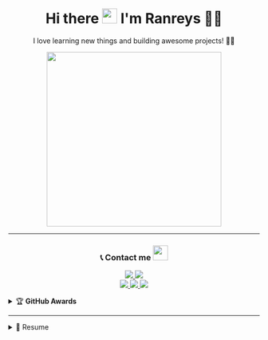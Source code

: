 <h1 align='center'>
  Hi there   <img src="https://media.giphy.com/media/hvRJCLFzcasrR4ia7z/giphy.gif" height="30"/>
 I'm Ranreys 👨‍💻
</h1>

<p align="center">
  I love learning new things and building awesome projects! 🚀✨
</p>

<!-- Anime! -->
<p align="center">
  <img src="https://files.catbox.moe/m36ool.gif" width="350px" />
</p>

---

<h3 align="center">
  📞 Contact me <img src="https://media0.giphy.com/media/v1.Y2lkPTZjMDliOTUydWQzeGZtamVsNXltdTI4MWRnMXJkbWtlY2Z1Znp1NWJyZ3Vpdzc4ZCZlcD12MV9pbnRlcm5hbF9naWZfYnlfaWQmY3Q9Zw/KpOqvmCFdNMhF0pQb7/giphy.gif" width="30px" />
</h3>
<p align="center">
  <a href="https://instagram.com/ainzy___">
    <img src="https://img.shields.io/badge/Instagram-E4405F?style=for-the-badge&logo=instagram&logoColor=white"/>
  </a>
  <a href="https://t.me/RafiAkhdan">
    <img src="https://img.shields.io/badge/Telegram-%230088cc.svg?&style=for-the-badge&logo=telegram&logoColor=white"/>
  </a> <br>
  <a href="https://youtu.be/Ranzreys">
    <img src="https://img.shields.io/badge/YouTube-Ranzreys-ff0000?style=for-the-badge&logo=youtube&logoColor=white"/>
  </a>
  <a href="https://github.com/ranreys">
    <img src="https://img.shields.io/badge/-GitHub-black?style=flat-square&logo=github"/>
  </a>
    <img src="https://komarev.com/ghpvc/?username=ranreys&color=blue&style=flat-square&label=Profile+View"/>
</p>


<details>
  <summary>🏆 <b>GitHub Awards</b></summary><br/>
  <p align="center">
    <img src="https://github-profile-trophy.vercel.app/?username=inirey&theme=onedark" />
  </p>
</details>

---

<details>
  <summary>📃 Resume</summary>


## Education

- 📖 **Informatics Management**\
📆 2025 - 2029\

###

<picture>
  <source media="(prefers-color-scheme: dark)" srcset="https://raw.githubusercontent.com/ranreys/ranreys/output/pacman-contribution-graph-dark.svg">
  <source media="(prefers-color-scheme: dark)" srcset="https://raw.githubusercontent.com/ranreys/ranreys/output/pacman-contribution-graph.svg">
  <img alt="pacman contribution graph" src="https://raw.githubusercontent.com/ranreys/ranreys/output/pacman-contribution-graph.svg">
</picture>

###

<img src="https://raw.githubusercontent.com/ranreys/ranreys/output/snake.svg" alt="snake animation" />

###
